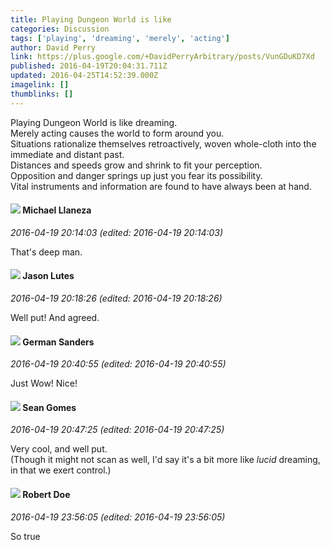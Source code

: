 ```yaml
---
title: Playing Dungeon World is like
categories: Discussion
tags: ['playing', 'dreaming', 'merely', 'acting']
author: David Perry
link: https://plus.google.com/+DavidPerryArbitrary/posts/VunGDuKD7Xd
published: 2016-04-19T20:04:31.711Z
updated: 2016-04-25T14:52:39.000Z
imagelink: []
thumblinks: []
---
```


Playing Dungeon World is like dreaming.<br />Merely acting causes the world to form around you.<br />Situations rationalize themselves retroactively, woven whole-cloth into the immediate and distant past.<br />Distances and speeds grow and shrink to fit your perception.<br />Opposition and danger springs up just you fear its possibility.<br />Vital instruments and information are found to have always been at hand.
<div id='comment z134hnbyqoqshvuxg04cedny5ty2gveofv00k'>
  <h4><img src='{{site.baseurl}}//images/avatars/118285647887876243328_photo.jpg'> Michael Llaneza</h4>
      <p><cite>2016-04-19 20:14:03 (edited: 2016-04-19 20:14:03)</cite></p>
        <p>That&#39;s deep man.</p>
</div>
        

<div id='comment z134hnbyqoqshvuxg04cedny5ty2gveofv00k'>
  <h4><img src='{{site.baseurl}}//images/avatars/115657313205562994919_photo.jpg'> Jason Lutes</h4>
      <p><cite>2016-04-19 20:18:26 (edited: 2016-04-19 20:18:26)</cite></p>
        <p>Well put! And agreed.</p>
</div>
        

<div id='comment z134hnbyqoqshvuxg04cedny5ty2gveofv00k'>
  <h4><img src='{{site.baseurl}}//images/avatars/106649222648439498113_photo.jpg'> German Sanders</h4>
      <p><cite>2016-04-19 20:40:55 (edited: 2016-04-19 20:40:55)</cite></p>
        <p>Just Wow! Nice!</p>
</div>
        

<div id='comment z134hnbyqoqshvuxg04cedny5ty2gveofv00k'>
  <h4><img src='{{site.baseurl}}//images/avatars/109509798379128908797_photo.jpg'> Sean Gomes</h4>
      <p><cite>2016-04-19 20:47:25 (edited: 2016-04-19 20:47:25)</cite></p>
        <p>Very cool, and well put.<br />(Though it might not scan as well, I&#39;d say it&#39;s a bit more like <i>lucid</i> dreaming, in that we exert control.)</p>
</div>
        

<div id='comment z134hnbyqoqshvuxg04cedny5ty2gveofv00k'>
  <h4><img src='{{site.baseurl}}//images/avatars/105487846931822189120_photo.jpg'> Robert Doe</h4>
      <p><cite>2016-04-19 23:56:05 (edited: 2016-04-19 23:56:05)</cite></p>
        <p>So true</p>
</div>
        